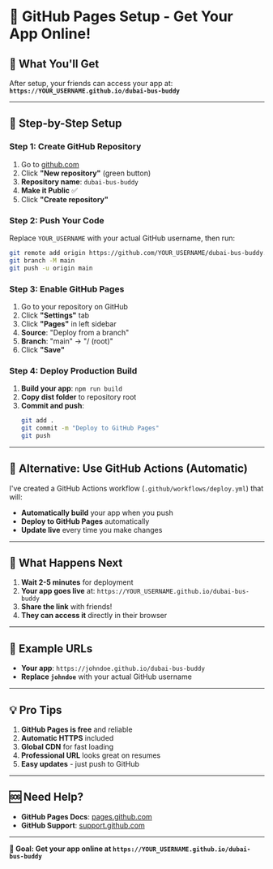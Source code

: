# 📱 GitHub Pages Setup - Get Your App Online!

## 🎯 What You'll Get

After setup, your friends can access your app at:
**`https://YOUR_USERNAME.github.io/dubai-bus-buddy`**

---

## 🚀 Step-by-Step Setup

### **Step 1: Create GitHub Repository**

1. Go to [github.com](https://github.com)
2. Click **"New repository"** (green button)
3. **Repository name**: `dubai-bus-buddy`
4. **Make it Public** ✅
5. Click **"Create repository"**

### **Step 2: Push Your Code**

Replace `YOUR_USERNAME` with your actual GitHub username, then run:

```bash
git remote add origin https://github.com/YOUR_USERNAME/dubai-bus-buddy.git
git branch -M main
git push -u origin main
```

### **Step 3: Enable GitHub Pages**

1. Go to your repository on GitHub
2. Click **"Settings"** tab
3. Click **"Pages"** in left sidebar
4. **Source**: "Deploy from a branch"
5. **Branch**: "main" → "/ (root)"
6. Click **"Save"**

### **Step 4: Deploy Production Build**

1. **Build your app**: `npm run build`
2. **Copy dist folder** to repository root
3. **Commit and push**:
   ```bash
   git add .
   git commit -m "Deploy to GitHub Pages"
   git push
   ```

---

## 🌟 Alternative: Use GitHub Actions (Automatic)

I've created a GitHub Actions workflow (`.github/workflows/deploy.yml`) that will:
- **Automatically build** your app when you push
- **Deploy to GitHub Pages** automatically
- **Update live** every time you make changes

---

## 🎉 What Happens Next

1. **Wait 2-5 minutes** for deployment
2. **Your app goes live** at: `https://YOUR_USERNAME.github.io/dubai-bus-buddy`
3. **Share the link** with friends!
4. **They can access it** directly in their browser

---

## 🔗 Example URLs

- **Your app**: `https://johndoe.github.io/dubai-bus-buddy`
- **Replace `johndoe`** with your actual GitHub username

---

## 💡 Pro Tips

1. **GitHub Pages is free** and reliable
2. **Automatic HTTPS** included
3. **Global CDN** for fast loading
4. **Professional URL** looks great on resumes
5. **Easy updates** - just push to GitHub

---

## 🆘 Need Help?

- **GitHub Pages Docs**: [pages.github.com](https://pages.github.com)
- **GitHub Support**: [support.github.com](https://support.github.com)

---

**🎯 Goal: Get your app online at `https://YOUR_USERNAME.github.io/dubai-bus-buddy`**
